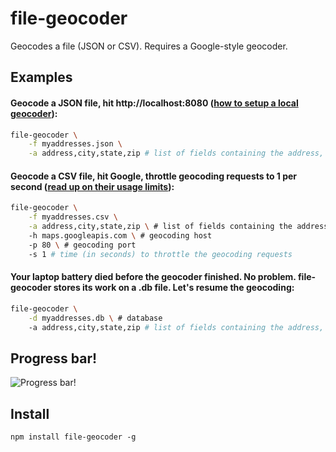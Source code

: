 file-geocoder
==============

Geocodes a file (JSON or CSV). Requires a Google-style geocoder.

## Examples

#### Geocode a JSON file, hit http://localhost:8080 ([how to setup a local geocoder](http://www.datasciencetoolkit.org/developerdocs#setup "Data Science Tookit")):
```sh
file-geocoder \
	-f myaddresses.json \
	-a address,city,state,zip # list of fields containing the address, in order
```		
		

#### Geocode a CSV file, hit Google, throttle geocoding requests to 1 per second ([read up on their usage limits](https://developers.google.com/maps/documentation/geocoding/#Limits "usage limits")):
```sh
file-geocoder \
	-f myaddresses.csv \
	-a address,city,state,zip \ # list of fields containing the address, in order
	-h maps.googleapis.com \ # geocoding host
	-p 80 \ # geocoding port
	-s 1 # time (in seconds) to throttle the geocoding requests
```


#### Your laptop battery died before the geocoder finished. No problem. file-geocoder stores its work on a .db file. Let's resume the geocoding: 
```sh
file-geocoder \
	-d myaddresses.db \ # database
	-a address,city,state,zip # list of fields containing the address, in order
```


## Progress bar!

![Progress bar!](https://pbs.twimg.com/media/BWp_jTtCAAATBGV.png)

## Install

	npm install file-geocoder -g
	
